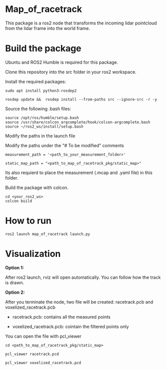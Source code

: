 # Map_of_racetrack
This package is a ros2 node that transforms the incoming lidar pointcloud from the lidar frame into the world frame.

# Build the package    
Ubuntu and ROS2 Humble is required for this package. 

Clone this repository into the src folder in your ros2 workspace.

Install the required packages:

```
sudo apt install python3-rosdep2
```
```
rosdep update &&  rosdep install --from-paths src --ignore-src -r -y
```

Source the following .bash files:

```
source /opt/ros/humble/setup.bash
source /usr/share/colcon_argcomplete/hook/colcon-argcomplete.bash
source ~/ros2_ws/install/setup.bash
```


Modify the paths in the launch file

Modify the paths under the "# To be modified" comments

```
measurement_path = '<path_to_your_measurement_folder>'
```

```
static_map_path = "<path_to_map_of_racetrack_pkg/static_map>"
```

Its also requierd to place the measurement (.mcap and .yaml file) in this folder.


Build the package with colcon.
```
cd <your_ros2_ws>
colcon build
```

# How to run

```
ros2 launch map_of_racetrack launch.py
```


# Visualization

**Option 1:**

After ros2 launch, rviz will open automatically.
You can follow how the track is drawn.

**Option 2:**

After you terminate the node, two file will be created: racetrack.pcb and voxelized_racetrack.pcb

 - racetrack.pcb: contains all the measured points

 - voxelized_racetrack.pcb: cointain the filtered points only

You can open the file with pcl_viewer

```
cd <path_to_map_of_racetrack_pkg/static_map>
```
```
pcl_viewer racetrack.pcd
```
```
pcl_viewer voxelized_racetrack.pcd
```



